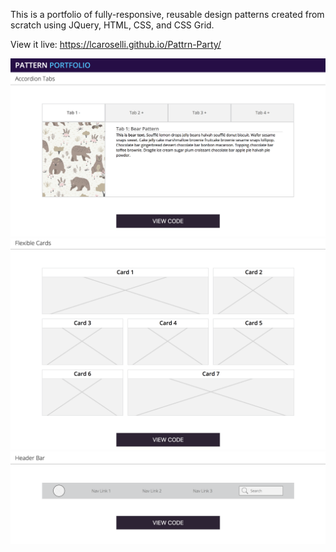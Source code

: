 
This is a portfolio of fully-responsive, reusable design patterns created from scratch using JQuery, HTML, CSS, and CSS Grid.

View it live: https://lcaroselli.github.io/Pattrn-Party/

![PatternPortolio Screenshot](/assets/tabs.png?raw=true "PatternPortolio Screenshot 1")
![PatternPortolio Screenshot](/assets/cards.png?raw=true "PatternPortolio Screenshot 2")
![PatternPortolio Screenshot](/assets/nav.png?raw=true "PatternPortolio Screenshot 3")


